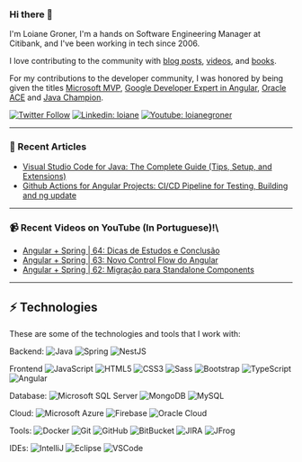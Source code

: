 ### Hi there 👋

I'm Loiane Groner, I'm a hands on Software Engineering Manager at Citibank, and I've been working in tech since 2006. 

I love contributing to the community with [blog posts](http://loiane.com/), [videos](http://youtube.com/loianegroner), and [books](https://www.packtpub.com/books/info/authors/loiane-groner). 

For my contributions to the developer community, I was honored by being given the titles [Microsoft MVP](https://mvp.microsoft.com/en-us/mvp/Loiane%20%20Groner-5002870), [Google Developer Expert in Angular](https://developers.google.com/community/experts/directory/profile/profile-loiane-groner), [Oracle ACE](https://ace.oracle.com/pls/apex/r/ace_program/oracle-aces/ace?ace_id=672&clear=2) and [Java Champion](https://dev.java/community/jcs/).

[![Twitter Follow](https://img.shields.io/twitter/follow/loiane?style=social)](https://twitter.com/loiane)
[![Linkedin: loiane](https://img.shields.io/badge/-Linkedin-blue?style=flat-square&logo=Linkedin&logoColor=white&link=https://www.linkedin.com/in/loiane/)](https://www.linkedin.com/in/loiane/)
[![Youtube: loianegroner](https://img.shields.io/badge/-Youtube-red?style=flat-square&logo=Youtube&logoColor=white&link=http://youtube.com/loianegroner)](http://youtube.com/loianegroner)

____

### 📝 Recent Articles
- [Visual Studio Code for Java: The Complete Guide (Tips, Setup, and Extensions)](https://loiane.com/2024/03/visual-studio-code-for-java-the-complete-guide/)
- [Github Actions for Angular Projects: CI/CD Pipeline for Testing, Building and ng update](https://loiane.com/2024/03/github-actions-for-angular-projects-cicd-pipeline-for-testing-building-and-ng-update/)

____

### 📹 Recent Videos on YouTube (In Portuguese)!\
- [Angular + Spring | 64: Dicas de Estudos e Conclusão](https://youtu.be/9MSa6KEEoN4)
- [Angular + Spring | 63: Novo Control Flow do Angular](https://youtu.be/4onmPIRH1KM)
- [Angular + Spring | 62: Migração para Standalone Components](https://youtu.be/tE3uKdPd6tQ)
____

## ⚡ Technologies

These are some of the technologies and tools that I work with:

Backend: 
![Java](https://img.shields.io/badge/-Java-007396?style=flat-square&logo=java)
![Spring](https://img.shields.io/badge/-Spring-6DB33F?style=flat-square&logo=spring&logoColor=white)
![NestJS](https://img.shields.io/badge/-NestJS-E0234E?style=flat-square&logo=nestjs&logoColor=white)

Frontend
![JavaScript](https://img.shields.io/badge/-JavaScript-black?style=flat-square&logo=javascript)
![HTML5](https://img.shields.io/badge/-HTML5-E34F26?style=flat-square&logo=html5&logoColor=white)
![CSS3](https://img.shields.io/badge/-CSS3-1572B6?style=flat-square&logo=css3)
![Sass](https://img.shields.io/badge/-Sass-CC6699?style=flat-square&logo=sass&logoColor=white)
![Bootstrap](https://img.shields.io/badge/-Bootstrap-563D7C?style=flat-square&logo=bootstrap)
![TypeScript](https://img.shields.io/badge/-TypeScript-007ACC?style=flat-square&logo=typescript&logoColor=white)
![Angular](https://img.shields.io/badge/-Angular-DD0031?style=flat-square&logo=angular)

Database:
![Microsoft SQL Server](https://img.shields.io/badge/-SQL%20Server-CC2927?style=flat-square&logo=microsoft-sql-server&logoColor=white)
![MongoDB](https://img.shields.io/badge/-MongoDB-black?style=flat-square&logo=mongodb)
![MySQL](https://img.shields.io/badge/-MySQL-4479A1?style=flat-square&logo=mysql&logoColor=white)

Cloud:
![Microsoft Azure](https://img.shields.io/badge/Microsoft%20Azure-0089D6?style=flat-square&logo=microsoft-azure&logoColor=white)
![Firebase](https://img.shields.io/badge/Firebase-FFCA28?style=flat-square&logo=firebase&logoColor=white)
![Oracle Cloud](https://img.shields.io/badge/Oracle%20Cloud-F80000?style=flat-square&logo=oracle&logoColor=white)

Tools:
![Docker](https://img.shields.io/badge/-Docker-2496ED?style=flat-square&logo=docker&logoColor=white)
![Git](https://img.shields.io/badge/-Git-black?style=flat-square&logo=git)
![GitHub](https://img.shields.io/badge/-GitHub-181717?style=flat-square&logo=github)
![BitBucket](https://img.shields.io/badge/-BitBucket-darkblue?style=flat-square&logo=bitbucket)
![JIRA](https://img.shields.io/badge/-JIRA-0052CC?style=flat-square&logo=jira)
![JFrog](https://img.shields.io/badge/-JFrog-41BF47?style=flat-square&logo=jfrog&logoColor=white)

IDEs:
![IntelliJ](https://img.shields.io/badge/-IntelliJ%20IDEA-black?style=flat-square&logo=intellij-idea&logoColor=white)
![Eclipse](https://img.shields.io/badge/-Eclipse-2C2255?style=flat-square&logo=eclipse&logoColor=white)
![VSCode](https://img.shields.io/badge/-VSCode-007ACC?style=flat-square&logo=visual-studio-code&logoColor=white)

